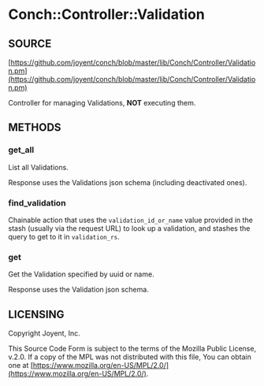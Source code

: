 # Conch::Controller::Validation

## SOURCE

[https://github.com/joyent/conch/blob/master/lib/Conch/Controller/Validation.pm](https://github.com/joyent/conch/blob/master/lib/Conch/Controller/Validation.pm)

Controller for managing Validations, **NOT** executing them.

## METHODS

### get\_all

List all Validations.

Response uses the Validations json schema (including deactivated ones).

### find\_validation

Chainable action that uses the `validation_id_or_name` value provided in the stash (usually
via the request URL) to look up a validation, and stashes the query to get to it in
`validation_rs`.

### get

Get the Validation specified by uuid or name.

Response uses the Validation json schema.

## LICENSING

Copyright Joyent, Inc.

This Source Code Form is subject to the terms of the Mozilla Public License,
v.2.0. If a copy of the MPL was not distributed with this file, You can obtain
one at [https://www.mozilla.org/en-US/MPL/2.0/](https://www.mozilla.org/en-US/MPL/2.0/).
